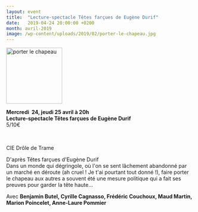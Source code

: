 ```yaml
---
layout: event
title:  "Lecture-spectacle Têtes farçues de Eugène Durif"
date:   2019-04-24 20:00:00 +0200
month: avril-2019
image: /wp-content/uploads/2019/02/porter-le-chapeau.jpg
---
```

<img class=" size-thumbnail wp-image-6053 alignleft" src="http://localhost/wpagendarts/wp-content/uploads/2019/02/porter-le-chapeau.jpg?w=150" alt="porter le chapeau" width="150" height="150" srcset="http://localhost/wpagendarts/wp-content/uploads/2019/02/porter-le-chapeau.jpg 312w, http://localhost/wpagendarts/wp-content/uploads/2019/02/porter-le-chapeau-300x300.jpg 300w, http://localhost/wpagendarts/wp-content/uploads/2019/02/porter-le-chapeau-150x150.jpg 150w" sizes="(max-width: 150px) 100vw, 150px" />

**Mercredi  24, jeudi 25 avril à 20h**  
**Lecture-spectacle Têtes farçues de Eugène Durif**  
5/10€

&nbsp;

CIE Drôle de Trame

D'après Têtes farçues d'Eugène Durif  
Dans un monde qui dégringole, où l'on se sent lâchement abandonné par un marché en déroute (ah cruel ! Je t'ai pourtant tout donné !), faire porter le chapeau aux autres a souvent été une mesure politique qui a fait ses preuves pour garder la tête haute...

Avec **Benjamin Butel, Cyrille Cagnasso, Frédéric Couchoux, Maud Martin, Marion Poincelet, Anne-Laure Pommier**